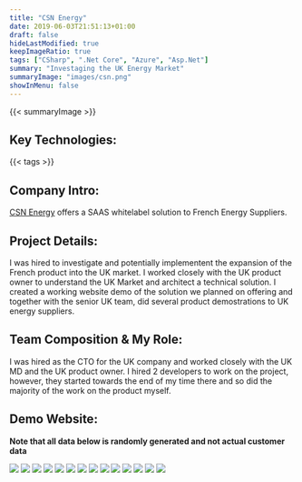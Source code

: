 ```yaml
---
title: "CSN Energy"
date: 2019-06-03T21:51:13+01:00
draft: false
hideLastModified: true
keepImageRatio: true
tags: ["CSharp", ".Net Core", "Azure", "Asp.Net"]
summary: "Investaging the UK Energy Market"
summaryImage: "images/csn.png" 
showInMenu: false
---
```


{{< summaryImage >}}

## Key Technologies:
{{< tags >}}

## Company Intro:

[CSN Energy](https://www.csnenergy.com/en/) offers a SAAS whitelabel solution to French Energy Suppliers.

## Project Details:

I was hired to investigate and potentially implementent the expansion of the French product into the UK market. I worked closely with the UK product owner to understand the UK Market and architect a technical solution. I created a working website demo of the solution we planned on offering and together with the senior UK team, did several product demostrations to UK energy suppliers.

## Team Composition & My Role:

I was hired as the CTO for the UK company and worked closely with the UK MD and the UK product owner. I hired 2 developers to work on the project, however, they started towards the end of my time there and so did the majority of the work on the product myself.

## Demo Website:
**Note that all data below is randomly generated and not actual customer data**

![](images/home.png)
![](images/login.png)
![](images/dashboard.png)
![](images/network.png)
![](images/agent.png)
![](images/crm.png)
![](images/customer.png)
![](images/customer-bills.png)
![](images/customer-reading.png)
![](images/quotes.png)
![](images/quote.png)
![](images/forecast.png)
![](images/forecast-details.png)
![](images/aged-debt.png)
